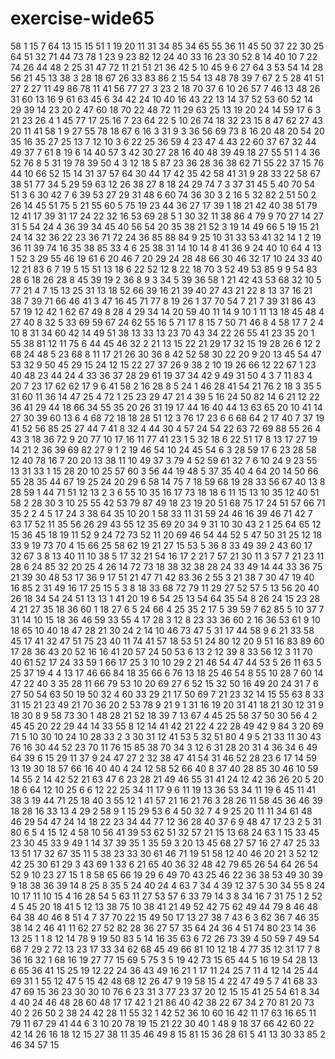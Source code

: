# exercise-wide65
58
1
15
7
64
13
15
15
51
1
19
20
11
31
34
85
34
65
55
36
11
45
50
37
22
30
25
64
51
32
71
44
73
78
1
23
9
23
82
12
24
40
33
16
23
30
52
8
14
40
10
7
22
74
26
44
48
2
25
31
47
72
11
21
51
21
36
42
5
10
45
9
6
27
64
3
53
54
14
28
56
21
45
13
38
3
28
18
67
26
33
83
86
2
15
54
13
48
78
39
7
67
2
5
28
41
51
27
2
27
11
49
86
78
11
41
56
77
27
3
23
2
18
70
37
6
10
26
57
7
46
13
48
26
31
60
13
16
9
61
63
45
6
34
42
24
10
40
16
43
22
13
14
37
52
53
60
52
14
29
39
14
23
20
2
47
60
18
70
22
48
72
11
29
63
25
13
19
20
24
14
59
17
6
3
21
23
26
4
1
45
77
17
25
16
7
23
64
22
5
10
26
74
18
32
23
15
8
47
62
27
43
20
11
41
58
1
9
27
55
78
18
67
6
16
3
31
9
3
36
56
69
73
8
16
20
48
20
54
20
35
16
35
27
25
13
7
12
10
3
6
22
25
36
59
4
23
47
4
43
22
60
37
67
32
44
49
37
7
61
8
19
6
14
40
57
3
42
30
27
28
16
40
48
39
49
18
27
55
51
1
4
36
52
76
8
5
31
19
78
39
50
4
3
12
18
5
87
23
36
28
36
38
62
71
55
22
37
15
76
44
10
66
52
15
14
31
37
57
64
30
44
17
42
35
42
58
41
31
9
28
33
22
58
67
38
51
77
34
5
29
59
63
12
26
38
27
8
18
24
29
74
7
3
37
31
45
5
40
70
54
51
3
6
30
42
7
6
39
53
27
29
31
48
6
60
74
36
30
3
2
16
5
32
82
2
51
50
2
26
14
45
51
75
5
21
55
60
5
75
19
23
44
36
27
17
39
1
18
21
42
40
38
51
79
12
41
17
39
31
17
24
22
32
16
53
69
28
5
1
30
32
11
38
86
4
79
9
70
27
14
27
31
5
54
24
4
36
39
34
45
40
56
54
20
35
38
21
52
3
19
14
49
66
5
19
15
21
24
14
32
36
22
23
36
71
72
24
36
85
88
84
9
25
10
31
33
53
41
32
14
1
2
19
36
11
39
74
16
35
38
85
33
4
6
25
38
31
14
10
14
8
41
36
9
24
40
10
64
4
13
1
52
3
29
55
46
19
61
6
20
46
7
20
29
24
28
48
66
30
46
32
17
10
24
33
40
12
21
83
6
7
19
5
15
51
13
18
6
22
52
12
8
22
18
70
3
52
49
53
85
9
9
54
83
28
6
18
26
28
8
45
39
19
2
36
8
9
3
34
5
39
36
58
1
21
42
43
53
68
32
10
5
77
21
4
7
15
13
25
31
13
18
52
66
39
16
21
39
40
27
43
21
22
8
13
37
16
21
38
7
39
71
66
46
41
3
47
16
45
71
77
8
19
26
1
37
70
54
7
21
7
39
31
86
43
57
19
12
42
1
62
67
49
8
28
4
29
34
14
20
59
40
11
14
9
10
1
11
13
18
45
48
4
27
40
8
32
5
33
69
59
67
24
62
55
16
5
71
17
8
15
7
50
71
46
8
4
58
17
7
2
4
10
8
31
34
60
42
14
49
51
38
13
33
13
23
70
43
34
22
26
55
41
23
35
20
1
55
38
81
12
11
75
6
44
45
46
32
2
21
13
15
22
21
29
17
32
15
19
28
26
6
12
2
68
24
48
5
23
68
8
11
17
21
26
30
36
8
42
52
58
30
22
20
9
20
13
45
54
47
53
32
9
50
45
29
15
24
12
15
22
27
37
26
9
38
2
10
19
26
66
12
22
67
1
23
40
48
23
44
24
4
33
36
37
28
29
61
19
37
34
42
9
49
31
50
4
3
7
11
83
4
20
7
23
17
62
62
17
9
6
41
58
2
16
28
8
5
24
1
46
28
41
54
21
76
2
18
3
35
5
31
60
11
36
14
47
25
4
72
1
25
23
29
47
21
4
39
5
16
24
50
82
14
6
21
12
22
36
41
29
44
18
66
34
55
35
20
26
31
19
17
44
16
40
44
13
63
65
20
10
41
14
27
30
39
60
13
6
4
68
72
18
18
28
51
12
3
76
17
23
6
6
68
64
2
17
40
7
37
19
41
52
56
85
25
27
44
7
41
8
32
4
44
30
4
57
24
54
22
63
72
69
88
55
26
4
43
3
18
36
72
9
20
77
10
17
16
11
77
41
23
1
5
32
18
6
22
51
17
8
13
17
27
19
14
21
2
36
39
69
82
27
9
1
2
19
46
54
10
24
45
54
6
3
28
59
17
6
23
28
58
12
40
78
16
7
20
20
13
38
11
10
49
37
3
79
4
52
59
61
32
7
6
10
24
9
23
55
13
31
33
1
15
28
20
10
25
57
60
3
56
44
19
48
5
37
35
40
4
64
20
14
50
66
55
28
35
44
67
19
25
24
20
29
6
58
14
75
7
18
59
68
19
28
33
56
67
40
13
8
28
59
1
44
71
51
12
13
2
3
6
55
10
35
16
17
73
18
18
6
11
15
13
10
35
12
40
51
58
2
28
30
3
10
25
55
42
53
79
87
49
18
23
19
20
51
68
75
17
24
51
57
66
71
35
2
2
4
5
17
24
3
38
64
35
10
20
1
58
33
11
31
59
24
46
16
39
46
71
42
7
63
17
52
11
35
56
26
29
43
55
12
35
69
20
34
9
31
10
30
43
2
1
25
64
65
12
15
36
45
18
19
11
52
9
24
72
73
52
11
20
69
46
54
44
52
5
47
50
31
25
12
18
33
9
19
73
70
4
15
66
25
58
62
19
21
27
15
53
5
36
8
33
49
39
2
43
60
17
32
67
3
8
13
40
11
10
38
5
17
32
21
54
16
17
2
21
7
57
21
30
11
3
57
7
21
23
11
28
6
24
85
32
20
25
4
26
14
72
73
18
38
32
38
28
24
33
49
14
44
33
36
75
21
39
30
48
53
17
36
9
17
51
21
47
71
42
83
36
2
55
3
21
38
7
30
47
19
40
16
85
2
31
49
16
17
25
15
5
3
8
18
33
68
72
79
11
29
27
52
57
5
13
56
20
40
26
18
34
54
24
51
13
13
1
41
20
19
6
54
25
13
54
64
35
54
8
26
24
15
23
28
4
21
27
35
18
36
60
1
18
27
6
5
24
66
4
25
35
2
17
5
39
59
7
62
85
5
10
37
7
31
14
10
15
18
36
46
59
33
55
4
17
28
3
12
8
23
33
36
60
2
16
36
53
61
9
10
18
65
10
40
18
47
28
21
30
24
2
14
10
46
73
47
5
31
17
44
58
9
6
21
33
58
45
17
41
32
47
51
75
23
40
11
74
41
57
18
53
51
24
80
12
20
9
51
16
83
89
60
17
28
36
43
20
52
16
16
41
20
57
24
50
53
6
13
2
12
39
8
33
56
12
3
11
70
40
61
52
17
24
33
59
1
66
17
25
3
10
10
29
2
21
46
54
47
44
53
5
26
11
63
5
25
37
19
4
4
13
17
46
66
84
18
35
66
6
76
13
18
25
46
54
8
55
10
28
7
60
14
47
22
40
3
35
28
11
66
79
53
10
20
69
27
6
52
15
32
50
16
49
20
24
31
7
6
27
50
54
63
50
19
50
32
4
60
33
29
21
17
50
69
7
21
23
32
14
15
55
63
8
33
31
15
21
23
49
21
70
36
20
2
53
78
9
21
9
1
31
16
19
20
31
41
18
21
30
12
31
9
18
30
8
9
58
73
30
1
48
28
21
52
18
39
7
13
67
4
45
25
58
37
50
30
56
4
2
45
45
20
22
29
44
14
33
55
8
12
14
41
42
21
22
4
22
28
49
42
9
84
3
20
69
71
5
10
30
10
24
10
28
33
2
3
30
31
12
41
53
5
32
51
80
4
9
5
21
33
11
30
43
76
16
30
44
52
23
70
11
76
15
85
38
70
34
3
12
6
31
28
20
31
4
36
34
6
49
64
39
6
15
29
11
37
9
24
47
27
2
32
38
47
41
54
31
46
52
28
23
6
17
14
59
13
19
30
18
57
66
16
40
40
4
24
12
58
52
66
40
8
37
40
28
85
30
46
10
59
14
55
2
14
42
52
21
63
47
6
23
28
21
49
46
55
31
41
24
12
42
36
26
20
5
20
18
6
64
12
10
25
6
6
12
22
25
34
11
17
9
6
11
19
13
36
53
34
11
19
6
45
11
41
38
3
19
44
71
25
18
40
3
55
12
1
41
57
21
16
21
76
3
28
26
11
58
45
36
46
39
18
28
16
33
13
4
29
2
58
9
1
15
29
53
6
4
50
32
7
4
9
25
20
11
11
34
61
48
46
29
54
47
24
14
18
22
23
34
44
77
12
36
28
40
37
6
9
48
47
17
23
2
5
31
80
6
5
4
15
12
4
58
10
56
41
39
53
62
51
32
57
21
15
13
68
24
63
1
15
33
45
23
30
45
33
9
49
1
14
37
39
35
1
35
59
3
20
13
45
68
27
57
16
27
47
25
33
13
51
17
32
67
35
11
5
38
23
33
30
61
46
71
19
51
58
12
40
46
20
21
3
52
12
42
25
30
61
29
3
43
69
1
33
6
21
65
40
36
32
48
42
79
65
26
54
64
26
54
52
9
10
23
27
15
1
8
58
65
66
19
29
6
49
70
43
25
46
22
36
38
53
49
30
39
9
18
38
36
39
14
8
25
8
35
5
24
40
24
4
63
7
34
4
39
12
37
5
30
34
55
8
24
10
17
11
10
15
4
16
28
54
5
63
11
27
53
57
6
33
79
14
3
8
34
16
7
31
75
1
2
52
4
5
45
20
18
41
5
12
13
38
75
10
38
41
21
49
52
42
75
62
49
44
79
8
46
48
64
38
40
46
8
51
4
7
37
70
22
15
49
50
17
13
27
38
7
43
6
3
62
36
7
46
35
38
14
2
46
41
11
62
27
52
82
28
36
27
57
35
64
24
36
4
51
74
80
23
14
36
13
25
1
1
8
12
14
78
9
19
50
83
5
14
16
35
63
6
72
26
73
39
4
50
59
7
49
54
68
7
29
2
72
13
23
17
33
34
62
68
45
49
66
81
10
12
18
4
77
35
12
31
17
7
8
36
16
32
1
68
16
19
27
77
15
69
5
75
3
5
19
42
73
15
65
44
5
16
19
54
28
13
6
65
36
41
15
25
19
12
22
24
36
43
49
16
21
1
17
11
24
25
7
11
4
12
14
25
44
69
31
1
55
12
47
5
15
42
48
68
12
26
47
9
19
58
15
4
22
47
49
5
7
41
68
33
47
69
15
36
23
30
30
10
76
6
23
31
3
77
23
37
20
12
15
15
41
25
54
61
8
34
4
40
24
46
48
28
60
48
17
17
42
1
21
86
40
42
38
22
67
34
2
70
81
20
73
40
2
26
50
2
38
24
42
28
11
55
32
1
42
52
36
10
60
16
42
11
17
63
16
65
11
79
11
67
29
41
44
6
3
10
20
78
19
15
21
22
30
40
1
48
9
18
37
66
42
60
22
42
14
26
16
18
12
15
27
38
11
35
46
49
8
15
81
15
36
28
61
5
41
13
30
33
85
2
46
34
57
15
